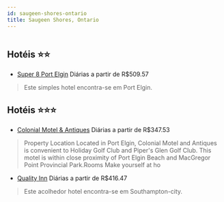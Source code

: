 ```yaml
---
id: saugeen-shores-ontario
title: Saugeen Shores, Ontario
---
```


<center><img src="https://photos.hotelbeds.com/giata/48/485088/485088a_hb_a_001.jpg" alt="" /></center>


## Hotéis ⭐️⭐️

-    [Super 8 Port Elgin](https://www.hurb.com/aud/https://www.hurb.com/hoteis/saugeen-shores/super-8-port-elgin-JNP-JP196836?cmp=18055) Diárias a partir de R$509.57
   > Este simples hotel encontra-se em Port Elgin. 

## Hotéis ⭐️⭐️⭐️

-    [Colonial Motel & Antiques](https://www.hurb.com/aud/https://www.hurb.com/hoteis/saugeen-shores/colonial-motel-antiques-JNP-JP900071?cmp=18055) Diárias a partir de R$347.53
   > Property Location Located in Port Elgin, Colonial Motel and Antiques is convenient to Holiday Golf Club and Piper&apos;s Glen Golf Club. This motel is within close proximity of Port Elgin Beach and MacGregor Point Provincial Park.Rooms Make yourself at ho
-    [Quality Inn](https://www.hurb.com/aud/https://www.hurb.com/hoteis/saugeen-shores/quality-inn-JNP-JP787265?cmp=18055) Diárias a partir de R$416.47
   > Este acolhedor hotel encontra-se em Southampton-city. 
